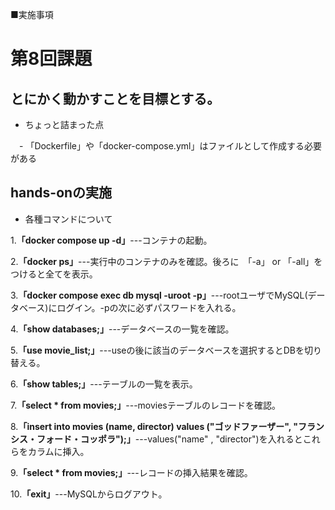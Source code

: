 ■実施事項
# 第8回課題
## とにかく動かすことを目標とする。
- ちょっと詰まった点

　- 「Dockerfile」や「docker-compose.yml」はファイルとして作成する必要がある

## hands-onの実施

- 各種コマンドについて

1.__「docker compose up -d」__---コンテナの起動。

2.__「docker ps」__---実行中のコンテナのみを確認。後ろに　「-a」 or 「-all」をつけると全てを表示。

3.__「docker compose exec db mysql -uroot -p」__---rootユーザでMySQL(データベース)にログイン。-pの次に必ずパスワードを入れる。

4.__「show databases;」__---データベースの一覧を確認。

5.__「use movie_list;」__---useの後に該当のデータベースを選択するとDBを切り替える。

6.__「show tables;」__---テーブルの一覧を表示。

7.__「select * from movies;」__---moviesテーブルのレコードを確認。

8.__「insert into movies (name, director) values ("ゴッドファーザー", "フランシス・フォード・コッポラ");」__---values("name" , "director")を入れるとこれらをカラムに挿入。

9.__「select * from movies;」__---レコードの挿入結果を確認。

10.__「exit」__---MySQLからログアウト。
